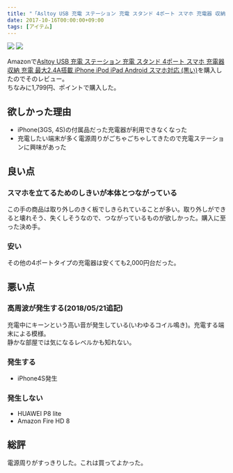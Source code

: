 ```yaml
---
title: "「Asltoy USB 充電 ステーション 充電 スタンド 4ポート スマホ 充電器 収納 充電 最大2.4A搭載 iPhone iPod iPad Android スマホ対応 (黒い)」をAmazonで購入した"
date: 2017-10-16T00:00:00+09:00
tags: [アイテム]
---
```


[![](https://ws-fe.amazon-adsystem.com/widgets/q?_encoding=UTF8&MarketPlace=JP&ASIN=B074VRW5LB&ServiceVersion=20070822&ID=AsinImage&WS=1&Format=_SL600_&tag=tekiomomono-22)](https://www.amazon.co.jp/gp/product/B074VRW5LB/ref=as_li_tl?ie=UTF8&camp=247&creative=1211&creativeASIN=B074VRW5LB&linkCode=as2&tag=tekiomomono-22&linkId=28fdbc3fec3afd574cff0685353f1a77)
![](https://ir-jp.amazon-adsystem.com/e/ir?t=tekiomomono-22&l=am2&o=9&a=B074VRW5LB)

Amazonで[Asltoy USB 充電 ステーション 充電 スタンド 4ポート スマホ 充電器 収納 充電 最大2.4A搭載 iPhone iPod iPad Android スマホ対応 (黒い)](https://www.amazon.co.jp/gp/product/B074VRW5LB/ref=as_li_tl?ie=UTF8&camp=247&creative=1211&creativeASIN=B074VRW5LB&linkCode=as2&tag=tekiomomono-22&linkId=28fdbc3fec3afd574cff0685353f1a77)を購入したのでそのレビュー。  
ちなみに1,799円、ポイントで購入した。

## 欲しかった理由
* iPhone(3GS, 4S)の付属品だった充電器が利用できなくなった
* 充電したい端末が多く電源周りがごちゃごちゃしてきたので充電ステーションに興味があった

## 良い点
### スマホを立てるためのしきいが本体とつながっている
この手の商品は取り外しのきく板でしきられていることが多い。取り外しができると壊れそう、失くしそうなので、つながっているものが欲しかった。購入に至った決め手。

### 安い
その他の4ポートタイプの充電器は安くても2,000円台だった。

## 悪い点
### 高周波が発生する(2018/05/21追記)
充電中にキーンという高い音が発生している(いわゆるコイル鳴き)。充電する端末による模様。  
静かな部屋では気になるレベルかも知れない。

### 発生する
* iPhone4S発生

### 発生しない
* HUAWEI P8 lite
* Amazon Fire HD 8


## 総評
電源周りがすっきりした。これは買ってよかった。
